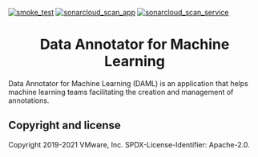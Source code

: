 [![smoke_test](https://github.com/Kai-Qiao/data-annotator-for-machine-learning/actions/workflows/smoke_test.yml/badge.svg?branch=master)](https://github.com/Kai-Qiao/data-annotator-for-machine-learning/actions/workflows/smoke_test.yml)
[![sonarcloud_scan_app](https://github.com/Kai-Qiao/data-annotator-for-machine-learning/actions/workflows/sonarcloud_scan_app.yml/badge.svg?branch=master&event=push)](https://github.com/Kai-Qiao/data-annotator-for-machine-learning/actions/workflows/sonarcloud_scan_app.yml)
[![sonarcloud_scan_service](https://github.com/Kai-Qiao/data-annotator-for-machine-learning/actions/workflows/sonarcloud_scan_service.yml/badge.svg?branch=master)](https://github.com/Kai-Qiao/data-annotator-for-machine-learning/actions/workflows/sonarcloud_scan_service.yml)


<div align='center'> <h1>Data Annotator for Machine Learning</h1> </div>

Data Annotator for Machine Learning (DAML) is an application that helps machine learning teams facilitating the creation and management of annotations.


## Copyright and license

Copyright 2019-2021 VMware, Inc.
SPDX-License-Identifier: Apache-2.0.
